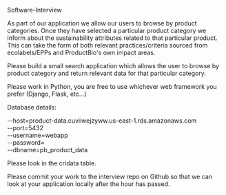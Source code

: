 Software-Interview

As part of our application we allow our users to browse by product categories. Once they have selected a particular product category we inform about the sustainability attributes related to that particular product. This can take the form of both relevant practices/criteria sourced from ecolabels/EPPs and ProductBio's own impact areas.

Please build a small search application which allows the user to browse by product category and return relevant data for that particular category. 

Please work in Python, you are free to use whichever web framework you prefer (Django, Flask, etc...)

Database details:

--host=product-data.cuviiwejzyww.us-east-1.rds.amazonaws.com \
--port=5432 \
--username=webapp \
--password= \
--dbname=pb_product_data

Please look in the cridata table.

Please commit your work to the interview repo on Github so that we can look at your application locally after the hour has passed.
